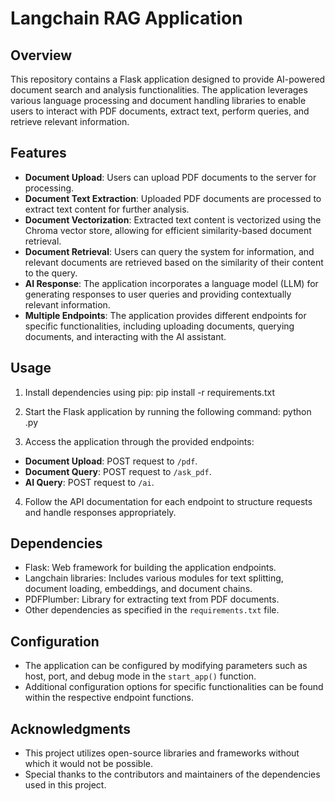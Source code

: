 # Langchain RAG Application
## Overview
This repository contains a Flask application designed to provide AI-powered document search and analysis functionalities. The application leverages various language processing and document handling libraries to enable users to interact with PDF documents, extract text, perform queries, and retrieve relevant information.

## Features
- **Document Upload**: Users can upload PDF documents to the server for processing.
- **Document Text Extraction**: Uploaded PDF documents are processed to extract text content for further analysis.
- **Document Vectorization**: Extracted text content is vectorized using the Chroma vector store, allowing for efficient similarity-based document retrieval.
- **Document Retrieval**: Users can query the system for information, and relevant documents are retrieved based on the similarity of their content to the query.
- **AI Response**: The application incorporates a language model (LLM) for generating responses to user queries and providing contextually relevant information.
- **Multiple Endpoints**: The application provides different endpoints for specific functionalities, including uploading documents, querying documents, and interacting with the AI assistant.

## Usage
1. Install dependencies using pip:
   pip install -r requirements.txt
2. Start the Flask application by running the following command:
   python <filename>.py

3. Access the application through the provided endpoints:
- **Document Upload**: POST request to `/pdf`.
- **Document Query**: POST request to `/ask_pdf`.
- **AI Query**: POST request to `/ai`.
4. Follow the API documentation for each endpoint to structure requests and handle responses appropriately.

## Dependencies
- Flask: Web framework for building the application endpoints.
- Langchain libraries: Includes various modules for text splitting, document loading, embeddings, and document chains.
- PDFPlumber: Library for extracting text from PDF documents.
- Other dependencies as specified in the `requirements.txt` file.

## Configuration
- The application can be configured by modifying parameters such as host, port, and debug mode in the `start_app()` function.
- Additional configuration options for specific functionalities can be found within the respective endpoint functions.

## Acknowledgments
- This project utilizes open-source libraries and frameworks without which it would not be possible.
- Special thanks to the contributors and maintainers of the dependencies used in this project.







 
